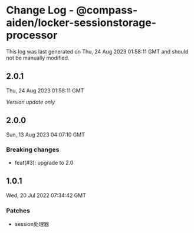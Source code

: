 # Change Log - @compass-aiden/locker-sessionstorage-processor

This log was last generated on Thu, 24 Aug 2023 01:58:11 GMT and should not be manually modified.

## 2.0.1
Thu, 24 Aug 2023 01:58:11 GMT

_Version update only_

## 2.0.0
Sun, 13 Aug 2023 04:07:10 GMT

### Breaking changes

- feat(#3): upgrade to 2.0

## 1.0.1
Wed, 20 Jul 2022 07:34:42 GMT

### Patches

- session处理器

